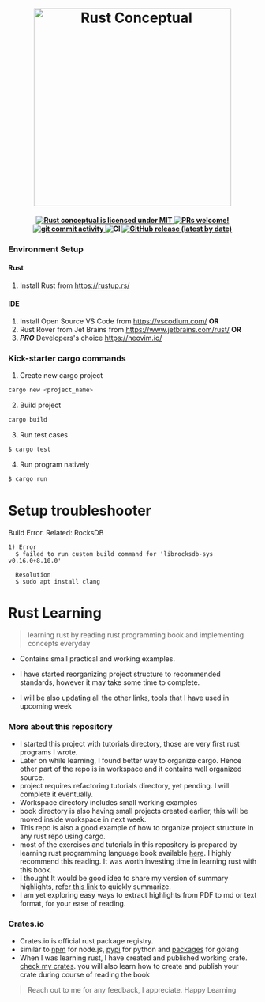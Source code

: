 <h1 align="center">
    <img src="https://img.shields.io/badge/Rust%20Conceptual-grey?style=for-the-badge&logo=rust" width="400px" alt="Rust Conceptual" />
</h1>


<h4 align="center">
  <a href="https://github.com/skariyania/rust-conceptual/blob/main/LICENSE">
    <img src="https://img.shields.io/badge/license-MIT-orange" alt="Rust conceptual is licensed under MIT" />
  </a>
  <a href="https://github.com/skariyania/rust-conceptual/blob/main/CODE_OF_CONDUCT.md">
    <img src="https://img.shields.io/badge/PRs-Welcome-brightgreen" alt="PRs welcome!" />
  </a>
  <a href="https://github.com/skariyania/rust-conceptual/commits">
    <img src="https://img.shields.io/github/commit-activity/m/skariyania/rust-conceptual" alt="git commit activity" />
  </a>
  <img alt="CI" src="https://github.com/skariyania/rust-conceptual/workflows/Rust/badge.svg">

  <a href="https://github.com/skariyania/rust-conceptual/releases">
    <img alt="GitHub release (latest by date)" src="https://img.shields.io/github/v/release/skariyania/rust-conceptual?display_name=release">
  </a>
</h4>

### Environment Setup
>
#### Rust 
1. Install Rust from https://rustup.rs/

#### IDE
1. Install Open Source VS Code from https://vscodium.com/ **OR**
2. Rust Rover from Jet Brains from https://www.jetbrains.com/rust/ **OR**
3. ***PRO*** Developers's choice https://neovim.io/

### Kick-starter cargo commands
>
&NewLine;
1. Create new cargo project

```sh
cargo new <project_name>
```
2. Build project
```sh
cargo build
```
3. Run test cases
```sh
$ cargo test
```
4. Run program natively
```sh
$ cargo run
```
# Setup troubleshooter
Build Error. Related: RocksDB

&NewLine;
```text
1) Error
  $ failed to run custom build command for 'librocksdb-sys v0.16.0+8.10.0'
  
  Resolution
  $ sudo apt install clang
  ```
# Rust Learning
&NewLine;
> learning rust by reading rust programming book and implementing concepts everyday
- Contains small practical and working examples.

- I have started reorganizing project structure to recommended standards, however it may take some time to complete.

- I will be also updating all the other links, tools that I have used in upcoming week 


### More about this repository
- I started this project with tutorials directory, those are very first rust programs I wrote.
- Later on while learning, I found better way to organize cargo. Hence other part of the repo is in workspace and it contains well organized source.
- project requires refactoring tutorials directory, yet pending. I will complete it eventually.
- Workspace directory includes small working examples
- book directory is also having small projects created earlier, this will be moved inside workspace in next week.
- This repo is also a good example of how to organize project structure in any rust repo using cargo.
- most of the exercises and tutorials in this repository is prepared by learning rust programming language book available [here](https://doc.rust-lang.org/book/). I highly recommend this reading. It was worth investing time in learning rust with this book.
- I thought It would be good idea to share my version of summary highlights, [refer this link](https://drive.google.com/file/d/12HvD1PUefYbPreYAWpNl-x05AP7QW-4n/view?usp=drive_link) to quickly summarize.
- I am yet exploring easy ways to extract highlights from PDF to md or text format, for your ease of reading.

### Crates.io
- Crates.io is official rust package registry.
- similar to [npm](https://www.npmjs.com/) for node.js, [pypi](https://pypi.org/) for python and [packages](https://pkg.go.dev/) for golang
- When I was learning rust, I have created and published working crate. [check my crates](https://crates.io/users/skariyania). you will also learn how to create and publish your crate during course of reading the book

>Reach out to me for any feedback, I appreciate. Happy Learning